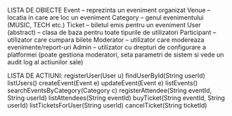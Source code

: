 LISTA DE OBIECTE
Event – reprezinta un eveniment organizat
Venue – locatia in care are loc un eveniment
Category – genul evenimentului (MUSIC, TECH etc.)
Ticket – biletul emis pentru un eveniment
User (abstract) – clasa de baza pentru toate tipurile de utilizatori
Participant – utilizator care cumpara bilete
Moderator – utilizator care modereaza evenimente/report-uri 
Admin – utilizator cu drepturi de configurare a platformei (poate gestiona moderatori, seta parametri de sistem si vede un audit log al actiunilor sale)


LISTA DE ACTIUNI:
registerUser(User u)
findUserById(String userId)
listUsers()
createEvent(Event e)
updateEvent(Event e)
listEvents()
searchEventsByCategory(Category c)
registerAttendee(String eventId, String userId)
listAttendees(String eventId)
buyTicket(String eventId, String userId)
listTicketsForUser(String userId)
cancelTicket(String ticketId)
